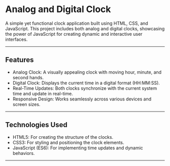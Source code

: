 # Analog and Digital Clock

A simple yet functional clock application built using HTML, CSS, and JavaScript. This project includes both analog and digital clocks, showcasing the power of JavaScript for creating dynamic and interactive user interfaces.

---

## Features

- Analog Clock: A visually appealing clock with moving hour, minute, and second hands.
- Digital Clock: Displays the current time in a digital format (HH:MM:SS).
- Real-Time Updates: Both clocks synchronize with the current system time and update in real-time.
- Responsive Design: Works seamlessly across various devices and screen sizes.

---

## Technologies Used

- HTML5: For creating the structure of the clocks.
- CSS3: For styling and positioning the clock elements.
- JavaScript (ES6): For implementing time updates and dynamic behaviors.

---


